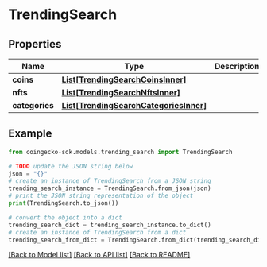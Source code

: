 # TrendingSearch


## Properties

Name | Type | Description | Notes
------------ | ------------- | ------------- | -------------
**coins** | [**List[TrendingSearchCoinsInner]**](TrendingSearchCoinsInner.md) |  | [optional] 
**nfts** | [**List[TrendingSearchNftsInner]**](TrendingSearchNftsInner.md) |  | [optional] 
**categories** | [**List[TrendingSearchCategoriesInner]**](TrendingSearchCategoriesInner.md) |  | [optional] 

## Example

```python
from coingecko-sdk.models.trending_search import TrendingSearch

# TODO update the JSON string below
json = "{}"
# create an instance of TrendingSearch from a JSON string
trending_search_instance = TrendingSearch.from_json(json)
# print the JSON string representation of the object
print(TrendingSearch.to_json())

# convert the object into a dict
trending_search_dict = trending_search_instance.to_dict()
# create an instance of TrendingSearch from a dict
trending_search_from_dict = TrendingSearch.from_dict(trending_search_dict)
```
[[Back to Model list]](../README.md#documentation-for-models) [[Back to API list]](../README.md#documentation-for-api-endpoints) [[Back to README]](../README.md)


